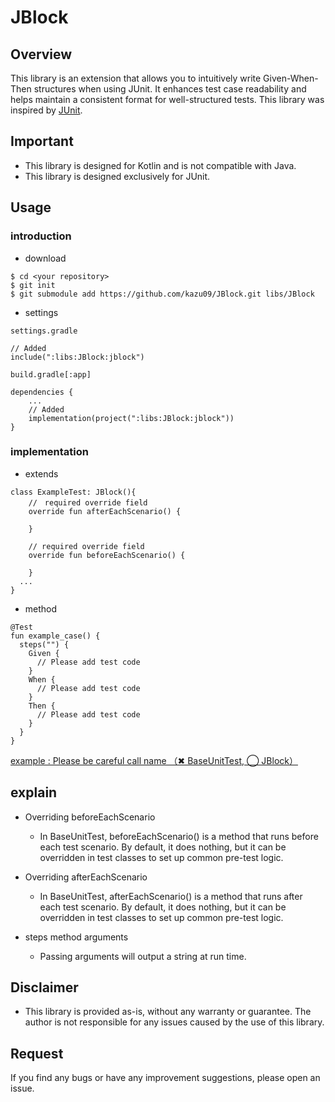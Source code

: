 # JBlock
## Overview
This library is an extension that allows you to intuitively write Given-When-Then structures when using JUnit.
It enhances test case readability and helps maintain a consistent format for well-structured tests.
This library was inspired by [JUnit](https://junit.org/).

## Important
* This library is designed for Kotlin and is not compatible with Java.
* This library is designed exclusively for JUnit.

## Usage
### introduction
* download
```
$ cd <your repository>
$ git init
$ git submodule add https://github.com/kazu09/JBlock.git libs/JBlock
```
* settings
```
settings.gradle

// Added
include(":libs:JBlock:jblock")
```

```
build.gradle[:app]

dependencies {
    ...
    // Added
    implementation(project(":libs:JBlock:jblock"))
}
```

### implementation
* extends
```
class ExampleTest: JBlock(){
    //　required override field
    override fun afterEachScenario() {

    }

    // required override field
    override fun beforeEachScenario() {

    }
  ...
}
```

* method
```
@Test
fun example_case() {
  steps("") {
    Given {
      // Please add test code
    }
    When {
      // Please add test code
    }
    Then {
      // Please add test code
    }
  }
}
```
[example : Please be careful call name （✖ BaseUnitTest, ◯ JBlock）](https://github.com/kazu09/GivenWhenThen-JUnit/blob/main/app/src/test/java/com/kazu/givenwhenthen_junit/MainUnitTest.kt)
## explain
* Overriding beforeEachScenario
  * In BaseUnitTest, beforeEachScenario() is a method that runs before each test scenario.
By default, it does nothing, but it can be overridden in test classes to set up common pre-test logic.

* Overriding afterEachScenario
  * In BaseUnitTest, afterEachScenario() is a method that runs after each test scenario.
By default, it does nothing, but it can be overridden in test classes to set up common pre-test logic.

* steps method arguments
  * Passing arguments will output a string at run time.


## Disclaimer
* This library is provided as-is, without any warranty or guarantee. The author is not responsible for any issues caused by the use of this library.

## Request
If you find any bugs or have any improvement suggestions, please open an issue. 
